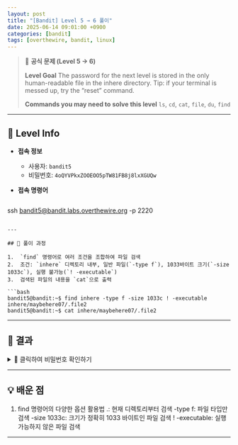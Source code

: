 ```yaml
---
layout: post
title: "[Bandit] Level 5 → 6 풀이"
date: 2025-06-14 09:01:00 +0900
categories: [bandit]
tags: [overthewire, bandit, linux]
---
```


> 📝 **공식 문제 (Level 5 → 6)**
>
> **Level Goal**
> The password for the next level is stored in the only human-readable file in the inhere directory. Tip: if your terminal is messed up, try the “reset” command.
>
> **Commands you may need to solve this level**
> `ls`, `cd`, `cat`, `file`, `du`, `find`

---

## 🔐 Level Info

- **접속 정보**
  - 사용자: `bandit5`
  - 비밀번호: `4oQYVPkxZOOEOO5pTW81FB8j8lxXGUQw`
  
- **접속 명령어**

  ```bash
ssh bandit5@bandit.labs.overthewire.org -p 2220
  ```

---

## 🧪 풀이 과정

1.  `find` 명령어로 여러 조건을 조합하여 파일 검색
2.  조건: `inhere` 디렉토리 내부, 일반 파일(`-type f`), 1033바이트 크기(`-size 1033c`), 실행 불가능(`! -executable`)
3.  검색된 파일의 내용을 `cat`으로 출력

```bash
bandit5@bandit:~$ find inhere -type f -size 1033c ! -executable
inhere/maybehere07/.file2
bandit5@bandit:~$ cat inhere/maybehere07/.file2
```

---

## 🎯 결과

<details markdown="1">
<summary>👀 클릭하여 비밀번호 확인하기</summary>

```
HWasnPhtq9AVKe0dmk45nxy20cvUa6EG
```

</details>

---

## 💡 배운 점

1. find 명령어의 다양한 옵션 활용법
  .: 현재 디렉토리부터 검색
  -type f: 파일 타입만 검색
  -size 1033c: 크기가 정확히 1033 바이트인 파일 검색
  ! -executable: 실행 가능하지 않은 파일 검색

---
